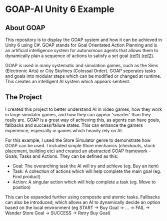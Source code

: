# GOAP-AI Unity 6 Example

## About GOAP
This repository is to display the GOAP system and how it can be achieved in Unity 6 using C#. GOAP stands for Goal Orientated Action Planning and is an artificial intelligence system for autonomous agents that allows them to dynamically plan a sequence of actions to satisfy a set goal [(ref1)](https://medium.com/@vedantchaudhari/goal-oriented-action-planning-34035ed40d0b) [(ref2)](https://en.wikipedia.org/wiki/Automated_planning_and_scheduling).
 
GOAP is used in many systematic and simulation games, such as the Sims (Electronic Arts) or City Skylines (Colossal Order). GOAP seperates tasks and goals into modular steps which can be modified or changed at runtime. This creates an intelligent AI system which appears sentient.

## The Project
I created this project to better understand AI in video games, how they work in large simulator games, and how they can appear 'smarter' than they really are. GOAP is a great way of achieving this, as agents can have goals, fallbacks and success/failure states. This can enhance the gamers experience, especially in games which heavily rely on
AI.

For this example, I used the Store Simulator genre to demonstrate how GOAP can be used. I included simple Store mechanics (checkouts, stock placement, building etc) and created an abstracted GOAP framework - Goals, Tasks and Actions. They can be defined as this:
- Goal: The overarching task the AI will try and achieve (eg. Buy an item)
- Task: A collection of actions which will help complete the main goal (eg. Find product)
- Action: A singular action which will help complete a task (eg. Move to position)

This can be expanded further using composite and atomic tasks. Fallbacks can also be introduced, which allows an AI to dynamically decide an option based on the local environment (eg START -> Buy Goal -> ... -> FAIL -> Wander Store Goal -> SUCCESS -> Retry Buy Goal)
